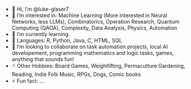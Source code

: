 - 👋 Hi, I’m @luke-glaser7
- 👀 I’m interested in: Machine Learning (More interested in Neural Networks, less LLMs), Combinatorics, Operation Research, Quantum Computing (QAOA), Complexity, Data Analysis, Physics, Automation
- 🌱 I’m currently learning.
- 💬 Languages: R, Python, Java, C, HTML, SQL
- 💞️ I’m looking to collaborate on task automation projects, local AI developement, programming mathematics and logic tasks, games, anything that sounds fun!
- 🃏 Other Hobbies: Board Games, Weightlifting, Permaculture Gardening, Reading, Indie Folk Music, RPGs, Dogs, Comic books 
- ⚡ Fun fact: ...

<!---
luke-glaser7/luke-glaser7 is a ✨ special ✨ repository because its `README.md` (this file) appears on your GitHub profile.
You can click the Preview link to take a look at your changes.
--->
